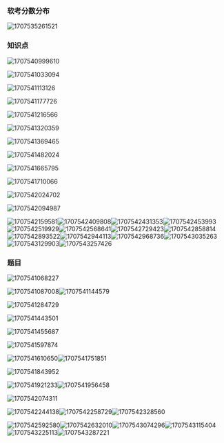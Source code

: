 ### 软考分数分布

![1707535261521](image/01信息化发展/1707535261521.png)

### 知识点

![1707540999610](image/01信息化发展/1707540999610.png)

![1707541033094](image/01信息化发展/1707541033094.png)

![1707541113126](image/01信息化发展/1707541113126.png)

![1707541177726](image/01信息化发展/1707541177726.png)

![1707541216566](image/01信息化发展/1707541216566.png)

![1707541320359](image/01信息化发展/1707541320359.png)

![1707541369465](image/01信息化发展/1707541369465.png)

![1707541482024](image/01信息化发展/1707541482024.png)

![1707541665795](image/01信息化发展/1707541665795.png)

![1707541710066](image/01信息化发展/1707541710066.png)

![1707542024702](image/01信息化发展/1707542024702.png)

![1707542094987](image/01信息化发展/1707542094987.png)

![1707542159581](image/01信息化发展/1707542159581.png)![1707542409808](image/01信息化发展/1707542409808.png)![1707542431353](image/01信息化发展/1707542431353.png)![1707542453993](image/01信息化发展/1707542453993.png)![1707542519929](image/01信息化发展/1707542519929.png)![1707542568641](image/01信息化发展/1707542568641.png)![1707542729423](image/01信息化发展/1707542729423.png)![1707542858814](image/01信息化发展/1707542858814.png)![1707542893522](image/01信息化发展/1707542893522.png)![1707542944113](image/01信息化发展/1707542944113.png)![1707542968736](image/01信息化发展/1707542968736.png)![1707543035263](image/01信息化发展/1707543035263.png)![1707543129903](image/01信息化发展/1707543129903.png)![1707543257426](image/01信息化发展/1707543257426.png)

### 题目

![1707541068227](image/01信息化发展/1707541068227.png)

![1707541087008](image/01信息化发展/1707541087008.png)![1707541144579](image/01信息化发展/1707541144579.png)

![1707541284729](image/01信息化发展/1707541284729.png)

![1707541443501](image/01信息化发展/1707541443501.png)

![1707541455687](image/01信息化发展/1707541455687.png)

![1707541597874](image/01信息化发展/1707541597874.png)

![1707541610650](image/01信息化发展/1707541610650.png)![1707541751851](image/01信息化发展/1707541751851.png)

![1707541843952](image/01信息化发展/1707541843952.png)

![1707541921233](image/01信息化发展/1707541921233.png)![1707541956458](image/01信息化发展/1707541956458.png)

![1707542074311](image/01信息化发展/1707542074311.png)

![1707542244138](image/01信息化发展/1707542244138.png)![1707542258729](image/01信息化发展/1707542258729.png)![1707542328560](image/01信息化发展/1707542328560.png)

![1707542592580](image/01信息化发展/1707542592580.png)![1707542632010](image/01信息化发展/1707542632010.png)![1707543074296](image/01信息化发展/1707543074296.png)![1707543115404](image/01信息化发展/1707543115404.png)![1707543225113](https://file+.vscode-resource.vscode-cdn.net/c%3A/Users/panyun/Desktop/%E8%BD%AF%E8%80%83/%E4%BF%A1%E6%81%AF%E7%B3%BB%E7%BB%9F%E9%A1%B9%E7%9B%AE%E7%AE%A1%E7%90%86%E5%B8%88/image/01%E4%BF%A1%E6%81%AF%E5%8C%96%E5%8F%91%E5%B1%95/1707543225113.png)![1707543287221](image/01信息化发展/1707543287221.png)
